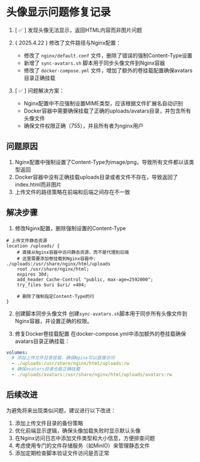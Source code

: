 # 头像显示问题修复记录

1. [ ✅ ] 发现头像无法显示，返回HTML内容而非图片问题

2. { 2025.4.22 } 修改了文件路径与Nginx配置：
   - 修改了 `nginx/default.conf` 文件，删除了错误的强制Content-Type设置
   - 新增了 `sync-avatars.sh` 脚本用于同步头像文件到Nginx容器
   - 修改了 `docker-compose.yml` 文件，增加了额外的卷挂载配置确保avatars目录正确挂载

3. [ ✅ ] 问题解决方案：
   - Nginx配置中不应强制设置MIME类型，应该根据文件扩展名自动识别
   - Docker容器中需要确保挂载了正确的uploads/avatars目录，并包含所有头像文件
   - 确保文件权限正确（755），并且所有者为nginx用户

## 问题原因

1. Nginx配置中强制设置了Content-Type为image/png，导致所有文件都以该类型返回
2. Docker容器中没有正确挂载uploads目录或者文件不存在，导致返回了index.html而非图片
3. 上传文件的路径策略在前端和后端之间存在不一致

## 解决步骤

1. 修改Nginx配置，删除强制设置的Content-Type
```nginx
# 上传文件静态资源
location /uploads/ {
    # 直接从Nginx容器中访问静态资源，而不是代理到后端
    # 这里需要添加卷挂载到Nginx容器中: ./uploads:/usr/share/nginx/html/uploads
    root /usr/share/nginx/html;
    expires 30d;
    add_header Cache-Control "public, max-age=2592000";
    try_files $uri $uri/ =404;
    
    # 删除了强制指定Content-Type的行
}
```

2. 创建脚本同步头像文件
创建`sync-avatars.sh`脚本用于同步所有头像文件到Nginx容器，并设置正确的权限。

3. 修复Docker卷挂载配置
在docker-compose.yml中添加额外的卷挂载确保avatars目录正确挂载：
```yaml
volumes:
  # 添加上传文件目录挂载，确保Nginx可以直接访问
  - ./uploads:/usr/share/nginx/html/uploads:rw
  # 确保avatars目录也能正确挂载
  - ./uploads/avatars:/usr/share/nginx/html/uploads/avatars:rw
```

## 后续改进

为避免将来出现类似问题，建议进行以下改进：

1. 添加上传文件目录的备份策略
2. 优化前端显示逻辑，确保头像加载失败时显示默认头像
3. 在Nginx访问日志中添加文件类型和大小信息，方便排查问题
4. 考虑使用专门的文件存储服务（如MinIO）来管理静态文件
5. 添加定期检查脚本验证文件访问是否正常 